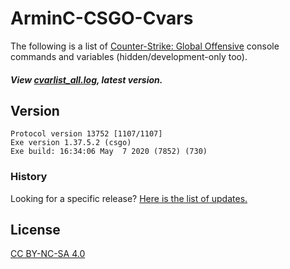 # ArminC-CSGO-Cvars

The following is a list of [Counter-Strike: Global Offensive](https://steamdb.info/patchnotes/?appid=730) console commands and variables (hidden/development-only too).

##### View [cvarlist_all.log](https://github.com/ArmynC/ArminC-CSGO-Cvars/blob/master/cvarlist_all.log), latest version.

## Version

```
Protocol version 13752 [1107/1107]
Exe version 1.37.5.2 (csgo)
Exe build: 16:34:06 May  7 2020 (7852) (730)
```

### History

Looking for a specific release? [Here is the list of updates.](https://github.com/ArmynC/ArminC-CSGO-Cvars/commits/master/cvarlist_all.log)

## License
[CC BY-NC-SA 4.0](https://creativecommons.org/licenses/by-nc-sa/4.0/)